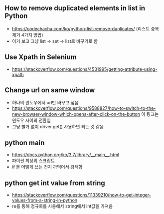 ## How to remove duplicated elements in list in Python
  - https://codechacha.com/ko/python-list-remove-duplicates/ (리스트 중복제거 4가지 방법)
  - 이거 보고 그냥 list -> set -> list로 바꾸기로 함
  
  
## Use Xpath in Selenium
 - https://stackoverflow.com/questions/4531995/getting-attribute-using-xpath


## Change url on same window
- 하나의 윈도우에서 url만 바꾸고 싶음
- https://stackoverflow.com/questions/9588827/how-to-switch-to-the-new-browser-window-which-opens-after-click-on-the-button 이 링크는 윈도우 사이의 전환임
- 그냥 별거 없이 driver.get() 사용하면 되는 것 같음

## python main
- https://docs.python.org/ko/3.7/library/__main__.html
- 파이썬 최상위 스크립트
- if 문 어떻게 쓰는 건지 까먹어서 검색함

## python get int value from string
- https://stackoverflow.com/questions/11339210/how-to-get-integer-values-from-a-string-in-python
- re를 통해 정규화를 사용해서 string에서 int값을 가져옴
